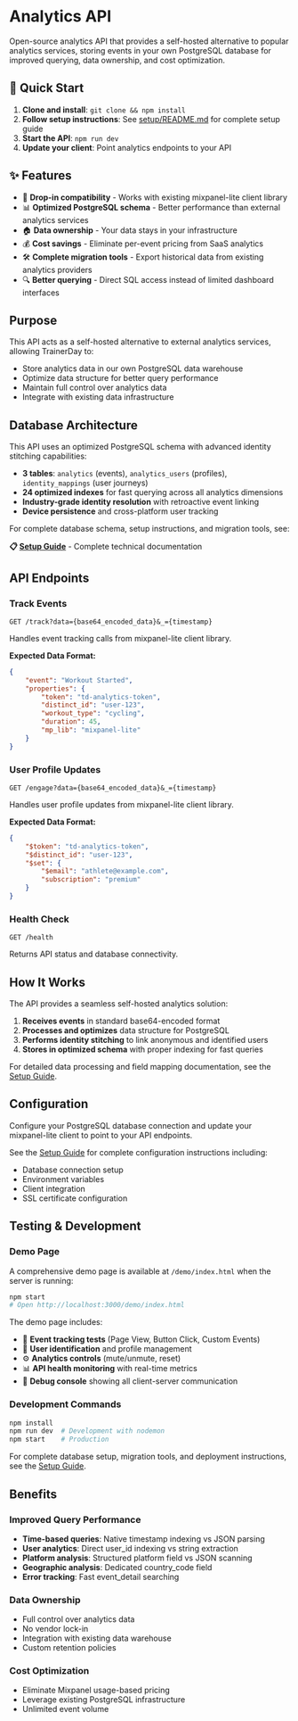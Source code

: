 # Analytics API

Open-source analytics API that provides a self-hosted alternative to popular analytics services, storing events in your own PostgreSQL database for improved querying, data ownership, and cost optimization.

## 🚀 Quick Start

1. **Clone and install**: `git clone && npm install`
2. **Follow setup instructions**: See [setup/README.md](./setup/README.md) for complete setup guide
3. **Start the API**: `npm run dev`
4. **Update your client**: Point analytics endpoints to your API

## ✨ Features

- 🔄 **Drop-in compatibility** - Works with existing mixpanel-lite client library
- 📊 **Optimized PostgreSQL schema** - Better performance than external analytics services
- 🏠 **Data ownership** - Your data stays in your infrastructure
- 💰 **Cost savings** - Eliminate per-event pricing from SaaS analytics
- 🛠️ **Complete migration tools** - Export historical data from existing analytics providers
- 🔍 **Better querying** - Direct SQL access instead of limited dashboard interfaces

## Purpose

This API acts as a self-hosted alternative to external analytics services, allowing TrainerDay to:
- Store analytics data in our own PostgreSQL data warehouse
- Optimize data structure for better query performance
- Maintain full control over analytics data
- Integrate with existing data infrastructure

## Database Architecture

This API uses an optimized PostgreSQL schema with advanced identity stitching capabilities:

- **3 tables**: `analytics` (events), `analytics_users` (profiles), `identity_mappings` (user journeys)
- **24 optimized indexes** for fast querying across all analytics dimensions
- **Industry-grade identity resolution** with retroactive event linking
- **Device persistence** and cross-platform user tracking

For complete database schema, setup instructions, and migration tools, see:

**📋 [Setup Guide](./setup/README.md)** - Complete technical documentation

## API Endpoints

### Track Events
```
GET /track?data={base64_encoded_data}&_={timestamp}
```

Handles event tracking calls from mixpanel-lite client library.

**Expected Data Format:**
```json
{
    "event": "Workout Started",
    "properties": {
        "token": "td-analytics-token",
        "distinct_id": "user-123",
        "workout_type": "cycling",
        "duration": 45,
        "mp_lib": "mixpanel-lite"
    }
}
```

### User Profile Updates
```
GET /engage?data={base64_encoded_data}&_={timestamp}
```

Handles user profile updates from mixpanel-lite client library.

**Expected Data Format:**
```json
{
    "$token": "td-analytics-token",
    "$distinct_id": "user-123",
    "$set": {
        "$email": "athlete@example.com",
        "subscription": "premium"
    }
}
```

### Health Check
```
GET /health
```

Returns API status and database connectivity.

## How It Works

The API provides a seamless self-hosted analytics solution:

1. **Receives events** in standard base64-encoded format
2. **Processes and optimizes** data structure for PostgreSQL
3. **Performs identity stitching** to link anonymous and identified users
4. **Stores in optimized schema** with proper indexing for fast queries

For detailed data processing and field mapping documentation, see the [Setup Guide](./setup/README.md).

## Configuration

Configure your PostgreSQL database connection and update your mixpanel-lite client to point to your API endpoints.

See the [Setup Guide](./setup/README.md) for complete configuration instructions including:
- Database connection setup
- Environment variables
- Client integration
- SSL certificate configuration

## Testing & Development

### Demo Page
A comprehensive demo page is available at `/demo/index.html` when the server is running:

```bash
npm start
# Open http://localhost:3000/demo/index.html
```

The demo page includes:
- 🎯 **Event tracking tests** (Page View, Button Click, Custom Events)
- 👤 **User identification** and profile management
- ⚙️ **Analytics controls** (mute/unmute, reset)
- 📊 **API health monitoring** with real-time metrics
- 📝 **Debug console** showing all client-server communication

### Development Commands

```bash
npm install
npm run dev  # Development with nodemon
npm start    # Production
```

For complete database setup, migration tools, and deployment instructions, see the [Setup Guide](./setup/README.md).

## Benefits

### Improved Query Performance
- **Time-based queries**: Native timestamp indexing vs JSON parsing
- **User analytics**: Direct user_id indexing vs string extraction
- **Platform analysis**: Structured platform field vs JSON scanning
- **Geographic analysis**: Dedicated country_code field
- **Error tracking**: Fast event_detail searching

### Data Ownership
- Full control over analytics data
- No vendor lock-in
- Integration with existing data warehouse
- Custom retention policies

### Cost Optimization
- Eliminate Mixpanel usage-based pricing
- Leverage existing PostgreSQL infrastructure
- Unlimited event volume